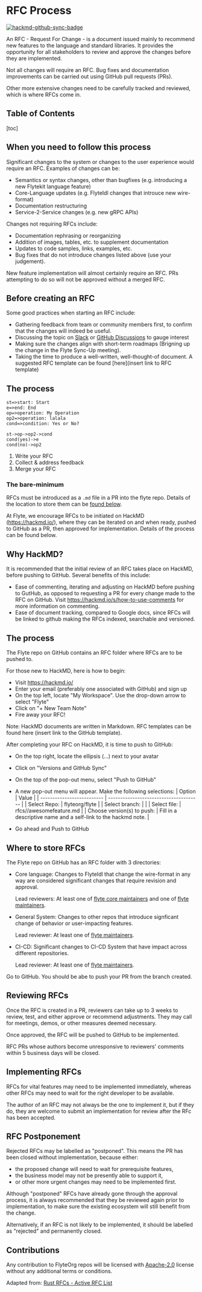 # RFC Process

[![hackmd-github-sync-badge](https://hackmd.io/0F2E71vhTk-zPE5qAmBFZA/badge)](https://hackmd.io/0F2E71vhTk-zPE5qAmBFZA)

An RFC - Request For Change - is a document issued mainly to recommend new features to the language and standard libraries. It provides the opportunity for all stakeholders to review and approve the changes before they are implemented. 

Not all changes will require an RFC. Bug fixes and documentation improvements can be carried out using GitHub pull requests (PRs).

Other more extensive changes need to be carefully tracked and reviewed, which is where RFCs come in.


## Table of Contents
[Table of Contents]: #table-of-contents
[toc]

## When you need to follow this process
[When you need to follow this process]: #when-you-need-to-follow-this-process

Significant changes to the system or changes to the user experience would require an RFC. Examples of changes can be:

  - Semantics or syntax changes, other than bugfixes (e.g. introducing a new Flytekit language feature)
  - Core-Language updates (e.g. FlyteIdl changes that introuce new wire-format)
  - Documentation restructuring
  - Service-2-Service changes (e.g. new gRPC APIs)

Changes not requiring RFCs include:

  - Documentation rephrasing or reorganizing
  - Addition of images, tables, etc. to supplement documentation
  - Updates to code samples, links, examples, etc.
  - Bug fixes that do not introduce changes listed above (use your judgement).

New feature implementation will almost certainly require an RFC. PRs attempting to do so will not be approved without a merged RFC.

## Before creating an RFC
[Before creating an RFC]: #before-creating-an-rfc

Some good practices when starting an RFC include:
- Gathering feedback from team or community members first, to confirm that the changes will indeed be useful.
- Discussing the topic on [Slack](http://slack.flyte.org/) or [GitHub Discussions](https://github.com/flyteorg/flyte/discussions/categories/) to gauge interest
- Making sure the changes align with short-term roadmaps (Brigning up the change in the Flyte Sync-Up meeting).
- Taking the time to produce a well-written, well-thought-of document. A suggested RFC template can be found [here](insert link to RFC template)

## The process

```flow
st=>start: Start
e=>end: End
op=>operation: My Operation
op2=>operation: lalala
cond=>condition: Yes or No?

st->op->op2->cond
cond(yes)->e
cond(no)->op2
```

1. Write your RFC
1. Collect & address feedback
1. Merge your RFC

### The bare-minimum

RFCs must be introduced as a `.md` file in a PR into the flyte repo. Details of the location to store them can be [found below](#Where-to-store-RFCs).

At Flyte, we encourage RFCs to be initiated on HackMD (https://hackmd.io/), where they can be iterated on and when ready, pushed to GitHub as a PR, then approved for implementation. Details of the process can be found below.

## Why HackMD?
[Why HackMD?]: #why-hackmd?

It is recommended that the initial review of an RFC takes place on HackMD, before pushing to GitHub. Several benefits of this include:
- Ease of commenting, iterating and adjusting on HackMD before pushing to GutHub, as opposed to requesting a PR for every change made to the RFC on GitHub. Visit https://hackmd.io/s/how-to-use-comments for more information on commenting.
- Ease of document tracking, compared to Google docs, since RFCs will be linked to github making the RFCs indexed, searchable and versioned.

## The process
[The process]: #the-process

The Flyte repo on GitHub contains an RFC folder where RFCs are to be pushed to. 

For those new to HackMD, here is how to begin:
- Visit https://hackmd.io/
- Enter your email (preferably one associated with GitHub) and sign up
- On the top left, locate "My Workspace". Use the drop-down arrow to select "Flyte"
- Click on "+ New Team Note"
- Fire away your RFC! 

Note: HackMD documents are written in Markdown. RFC templates can be found here (insert link to the GitHub template). 

After completing your RFC on HackMD, it is time to push to GitHub:
- On the top right, locate the ellipsis (...) next to your avatar
- Click on "Versions and GitHub Sync"
- On the top of the pop-out menu, select "Push to GitHub"
- A new pop-out menu will appear. Make the following selections:
    |         Option             | Value                                  |
    | -------------------------- | -------------------------------------- |
    | Select Repo:               | flyteorg/flyte                         |
    | Select branch:             | <Insert a new or existing branch name> |
    | Select file:               | rfcs/<category>/awesomefeature.md      |
    | Choose version(s) to push: | Fill in a descriptive name and a self-link to the hackmd note.  |

- Go ahead and Push to GitHub

## Where to store RFCs

The Flyte repo on GitHub has an RFC folder with 3 directories:
- Core language: Changes to FlyteIdl that change the wire-format in any way are considered significant changes that require revision and approval.

  Lead reviewers: At least one of [flyte core maintainers](https://github.com/orgs/flyteorg/teams/flyte-core-maintainers) and one of [flyte maintainers](https://github.com/orgs/flyteorg/teams/flyte-maintainers/members).
- General System: Changes to other repos that introduce signficant change of behavior or user-impacting features.

  Lead reviewer: At least one of [flyte maintainers](https://github.com/orgs/flyteorg/teams/flyte-maintainers/members).
- CI-CD: Significant changes to CI-CD System that have impact across different repositories.

  Lead reviewer: At least one of [flyte maintainers](https://github.com/orgs/flyteorg/teams/flyte-maintainers/members).
  
 Go to GitHub. You should be abe to push your PR from the branch created.

## Reviewing RFCs
[Reviewing RFCs]: #reviewing-rfcs

Once the RFC is created in a PR, reviewers can take up to 3 weeks to review, test, and either approve or recommend adjustments. They may call for meetings, demos, or other measures deemed necessary. 

Once approved, the RFC will be pushed to GitHub to be implemented.

RFC PRs whose authors become unresponsive to reviewers' comments within 5 business days will be closed.

## Implementing RFCs
[Implementing RFCs]: #implementing-rfcs

RFCs for vital features may need to be implemented immediately, whereas other RFCs may need to wait for the right developer to be available. 

The author of an RFC may not always be the one to implement it, but if they do, they are welcome to submit an implementation for review after the RFc has been accepted. 

## RFC Postponement
[RFC Postponement]: #rfc-postponement

Rejected RFCs may be labelled as "postponed". This means the PR has been closed without implementation, because either:
- the proposed change will need to wait for prerequisite features, 
- the business model may not be presently able to support it,
- or other more urgent changes may need to be implemented first. 

Although "postponed" RFCs have already gone through the approval process, it is always recommended that they be reviewed again prior to implementation, to make sure the existing ecosystem will still benefit from the change.

Alternatively, if an RFC is not likely to be implemented, it should be labelled as "rejected" and permanently closed.

## Contributions
[Contributions]: #contributions

Any contribution to FlyteOrg repos will be licensed with [Apache-2.0](https://github.com/flyteorg/flyte/blob/master/LICENSE) license without any additional terms or conditions.


Adapted from: 
[Rust RFCs - Active RFC List](https://github.com/rust-lang/rfcs/blob/master/README.md) 